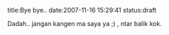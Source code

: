 title:Bye bye..
date:2007-11-16 15:29:41
status:draft

Dadah.. jangan kangen ma saya ya ;) , ntar balik kok.